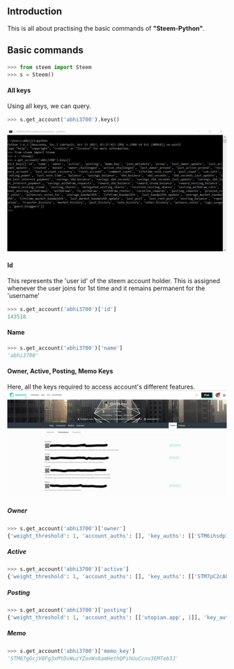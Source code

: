 ## Introduction
This is all about practising the basic commands of **"Steem-Python"**. 


## Basic commands
```python
>>> from steem import Steem
>>> s = Steem()
```
#### All keys
Using all keys, we can query.
```python
>>> s.get_account('abhi3700').keys()
```
![](https://github.com/abhi3700/My_Learning-Steem/blob/master/Learn_steem-python/Images/all_keys.png)

#### Id
This represents the 'user id' of the steem account holder. This is assigned whenever the user joins for 1st time and it remains permanent for the 'username'
```python
>>> s.get_account('abhi3700')['id']
143518
```
#### Name
```python
>>> s.get_account('abhi3700')['name']
'abhi3700'
```
#### Owner, Active, Posting, Memo Keys
Here, all the keys required to access account's different features.
![](https://github.com/abhi3700/My_Learning-Steem/blob/master/Learn_steem-python/Images/posting_active_owner_memo_keys.png)

##### Owner
```python
>>> s.get_account('abhi3700')['owner']
{'weight_threshold': 1, 'account_auths': [], 'key_auths': [['STM6ihsdp1csAV4PP3L9iR32BDTs2YMMuKKFucf4cPFGsMo4JNBdA', 1]]}
```

##### Active 
```python
>>> s.get_account('abhi3700')['active']
{'weight_threshold': 1, 'account_auths': [], 'key_auths': [['STM7pC2cAQKJyvx4bTVymHmsEsv7MdpLHavfGwsH9xdmvzwUbUfJ9', 1]]}
```

##### Posting
```python
>>> s.get_account('abhi3700')['posting']
{'weight_threshold': 1, 'account_auths': [['utopian.app', 1]], 'key_auths': [['STM7qcX28MAA5KD8bDiJ9NpQjmKx6gPmr51d8LrMV8SFxKTBi8WzS', 1]]}
```
##### Memo
```python
>>> s.get_account('abhi3700')['memo_key']
'STM67gGcjV8Fg3xMtDvWuzYZoxWs6amHethQPihUuCcnv3EMTeb3J'
```
